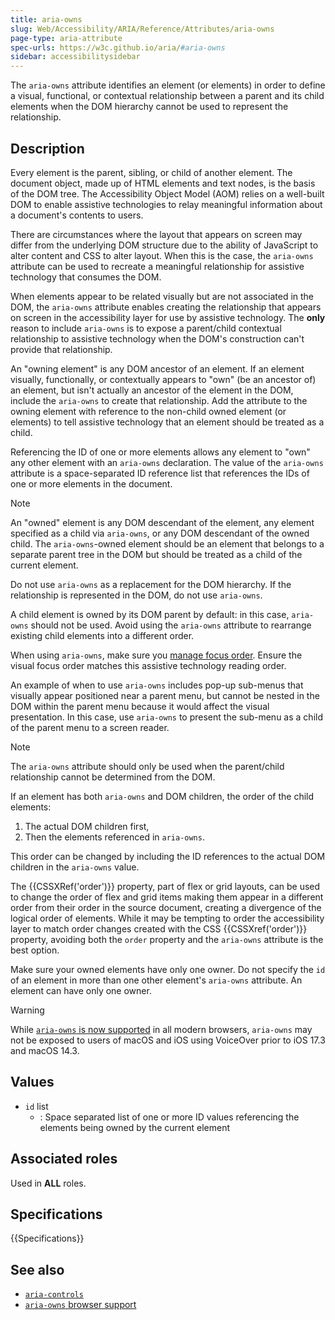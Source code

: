 ```yaml
---
title: aria-owns
slug: Web/Accessibility/ARIA/Reference/Attributes/aria-owns
page-type: aria-attribute
spec-urls: https://w3c.github.io/aria/#aria-owns
sidebar: accessibilitysidebar
---
```


The `aria-owns` attribute identifies an element (or elements) in order to define a visual, functional, or contextual relationship between a parent and its child elements when the DOM hierarchy cannot be used to represent the relationship.

## Description

Every element is the parent, sibling, or child of another element. The document object, made up of HTML elements and text nodes, is the basis of the DOM tree. The Accessibility Object Model (<abbr>AOM</abbr>) relies on a well-built DOM to enable assistive technologies to relay meaningful information about a document's contents to users.

There are circumstances where the layout that appears on screen may differ from the underlying DOM structure due to the ability of JavaScript to alter content and CSS to alter layout. When this is the case, the `aria-owns` attribute can be used to recreate a meaningful relationship for assistive technology that consumes the DOM.

When elements appear to be related visually but are not associated in the DOM, the `aria-owns` attribute enables creating the relationship that appears on screen in the accessibility layer for use by assistive technology. The **only** reason to include `aria-owns` is to expose a parent/child contextual relationship to assistive technology when the DOM's construction can't provide that relationship.

An "owning element" is any DOM ancestor of an element. If an element visually, functionally, or contextually appears to "own" (be an ancestor of) an element, but isn't actually an ancestor of the element in the DOM, include the `aria-owns` to create that relationship. Add the attribute to the owning element with reference to the non-child owned element (or elements) to tell assistive technology that an element should be treated as a child.

Referencing the ID of one or more elements allows any element to "own" any other element with an `aria-owns` declaration. The value of the `aria-owns` attribute is a space-separated ID reference list that references the IDs of one or more elements in the document.

> [!NOTE]
> An "owned" element is any DOM descendant of the element, any element specified as a child via `aria-owns`, or any DOM descendant of the owned child. The `aria-owns`-owned element should be an element that belongs to a separate parent tree in the DOM but should be treated as a child of the current element.

Do not use `aria-owns` as a replacement for the DOM hierarchy. If the relationship is represented in the DOM, do not use `aria-owns`.

A child element is owned by its DOM parent by default: in this case, `aria-owns` should not be used. Avoid using the `aria-owns` attribute to rearrange existing child elements into a different order.

When using `aria-owns`, make sure you [manage focus order](https://css-tricks.com/focus-management-and-inert/). Ensure the visual focus order matches this assistive technology reading order.

An example of when to use `aria-owns` includes pop-up sub-menus that visually appear positioned near a parent menu, but cannot be nested in the DOM within the parent menu because it would affect the visual presentation. In this case, use `aria-owns` to present the sub-menu as a child of the parent menu to a screen reader.

> [!NOTE]
> The `aria-owns` attribute should only be used when the parent/child relationship cannot be determined from the DOM.

If an element has both `aria-owns` and DOM children, the order of the child elements:

1. The actual DOM children first,
2. Then the elements referenced in `aria-owns`.

This order can be changed by including the ID references to the actual DOM children in the `aria-owns` value.

The {{CSSXRef('order')}} property, part of flex or grid layouts, can be used to change the order of flex and grid items making them appear in a different order from their order in the source document, creating a divergence of the logical order of elements. While it may be tempting to order the accessibility layer to match order changes created with the CSS {{CSSXref('order')}} property, avoiding both the `order` property and the `aria-owns` attribute is the best option.

Make sure your owned elements have only one owner. Do not specify the `id` of an element in more than one other element's `aria-owns` attribute. An element can have only one owner.

> [!WARNING]
> While [`aria-owns` is now supported](https://a11ysupport.io/tech/aria/aria-owns_attribute) in all modern browsers, `aria-owns` may not be exposed to users of macOS and iOS using VoiceOver prior to iOS 17.3 and macOS 14.3.

## Values

- `id` list
  - : Space separated list of one or more ID values referencing the elements being owned by the current element

## Associated roles

Used in **ALL** roles.

## Specifications

{{Specifications}}

## See also

- [`aria-controls`](/en-US/docs/Web/Accessibility/ARIA/Reference/Attributes/aria-controls)
- [`aria-owns` browser support](https://a11ysupport.io/tech/aria/aria-owns_attribute)
